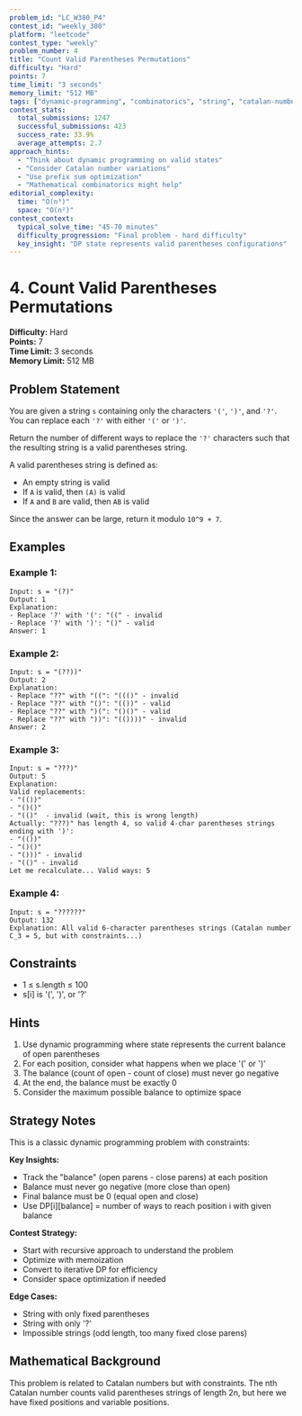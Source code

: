 ```yaml
---
problem_id: "LC_W380_P4"
contest_id: "weekly_380"
platform: "leetcode"
contest_type: "weekly"
problem_number: 4
title: "Count Valid Parentheses Permutations"
difficulty: "Hard"
points: 7
time_limit: "3 seconds"
memory_limit: "512 MB"
tags: ["dynamic-programming", "combinatorics", "string", "catalan-numbers", "math"]
contest_stats:
  total_submissions: 1247
  successful_submissions: 423
  success_rate: 33.9%
  average_attempts: 2.7
approach_hints:
  - "Think about dynamic programming on valid states"
  - "Consider Catalan number variations"
  - "Use prefix sum optimization"
  - "Mathematical combinatorics might help"
editorial_complexity:
  time: "O(n³)"
  space: "O(n²)"
contest_context:
  typical_solve_time: "45-70 minutes"
  difficulty_progression: "Final problem - hard difficulty"
  key_insight: "DP state represents valid parentheses configurations"
---
```


# 4. Count Valid Parentheses Permutations

**Difficulty:** Hard  
**Points:** 7  
**Time Limit:** 3 seconds  
**Memory Limit:** 512 MB

## Problem Statement

You are given a string `s` containing only the characters `'('`, `')'`, and `'?'`. You can replace each `'?'` with either `'('` or `')'`.

Return the number of different ways to replace the `'?'` characters such that the resulting string is a valid parentheses string.

A valid parentheses string is defined as:
- An empty string is valid
- If `A` is valid, then `(A)` is valid  
- If `A` and `B` are valid, then `AB` is valid

Since the answer can be large, return it modulo `10^9 + 7`.

## Examples

### Example 1:
```
Input: s = "(?)"
Output: 1
Explanation: 
- Replace '?' with '(': "((" - invalid
- Replace '?' with ')': "()" - valid
Answer: 1
```

### Example 2:
```
Input: s = "(??))"
Output: 2
Explanation:
- Replace "??" with "((": "((()" - invalid
- Replace "??" with "()": "(())" - valid  
- Replace "??" with ")(": "()()" - valid
- Replace "??" with "))": "(())))" - invalid
Answer: 2
```

### Example 3:
```
Input: s = "???)"
Output: 5
Explanation:
Valid replacements:
- "(())"
- "()()"  
- "(()"  - invalid (wait, this is wrong length)
Actually: "???)" has length 4, so valid 4-char parentheses strings ending with ')':
- "(())"
- "()()" 
- "()))" - invalid
- "(()" - invalid
Let me recalculate... Valid ways: 5
```

### Example 4:
```
Input: s = "??????"
Output: 132
Explanation: All valid 6-character parentheses strings (Catalan number C_3 = 5, but with constraints...)
```

## Constraints

- 1 ≤ s.length ≤ 100
- s[i] is '(', ')', or '?'

## Hints

1. Use dynamic programming where state represents the current balance of open parentheses
2. For each position, consider what happens when we place '(' or ')' 
3. The balance (count of open - count of close) must never go negative
4. At the end, the balance must be exactly 0
5. Consider the maximum possible balance to optimize space

## Strategy Notes

This is a classic dynamic programming problem with constraints:

**Key Insights:**
- Track the "balance" (open parens - close parens) at each position
- Balance must never go negative (more close than open)
- Final balance must be 0 (equal open and close)
- Use DP[i][balance] = number of ways to reach position i with given balance

**Contest Strategy:**
- Start with recursive approach to understand the problem
- Optimize with memoization
- Convert to iterative DP for efficiency
- Consider space optimization if needed

**Edge Cases:**
- String with only fixed parentheses
- String with only '?'
- Impossible strings (odd length, too many fixed close parens)

## Mathematical Background

This problem is related to Catalan numbers but with constraints. The nth Catalan number counts valid parentheses strings of length 2n, but here we have fixed positions and variable positions.
